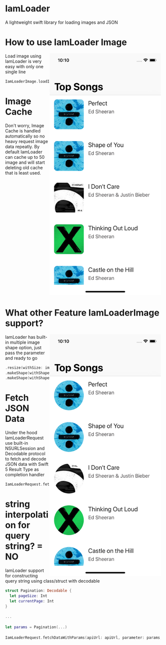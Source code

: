 # IamLoader
A lightweight swift library for loading images and JSON

# How to use IamLoader Image

<img align="right" src="https://github.com/hjwlpjr/IamLoader/blob/master/rounded.png" width="360"/>

Load image using IamLoader is very easy with only one single line
```swift
IamLoaderImage.loadImage(urlString: url)
```

# Image Cache

Don't worry, Image Cache is handled automatically so no heavy request image data repeatly. By default IamLoader can cache up to 50 image 
and will start deleting old cache that is least used.

<br />
<br />
<br />
<br />
<br />
<br />
<br />
<br />
<br />
<br />
<br />
<br />
<br /><br /><br /><br /><br /><br /><br /><br /><br />
<br />

# What other Feature IamLoaderImage support?

<img align="right" src="https://github.com/hjwlpjr/IamLoader/blob/master/circle.png" width="360"/>

IamLoader has built-in multiple image shape option, just pass the parameter and ready to go
```swift
.resize(withSize: imageSize)
.makeShape(withShape: .round, radiusForRound: 8) // for rounded
.makeShape(withShape: .circle) // for circle
```

# Fetch JSON Data

Under the hood IamLoaderRequest use built-in NSURLSession and Decodable protocol to fetch and decode JSON data with Swift 5 
Result Type as completion handler

```swift
IamLoaderRequest.fetchData(apiUrl: apiUrl, type: .json) { (res: Result<T, RequestError>) in ... }
```

# string interpolation for query string? = NO

IamLoader support for constructing query string using class/struct with decodable

```swift
struct Pagination: Decodable {
  let pageSize: Int
  let currentPage: Int
}

...

let params = Pagination(...)

IamLoaderRequest.fetchDataWithParams(apiUrl: apiUrl, parameter: params, type: .json) { (res: Result<T, RequestError>) in ... }
```
